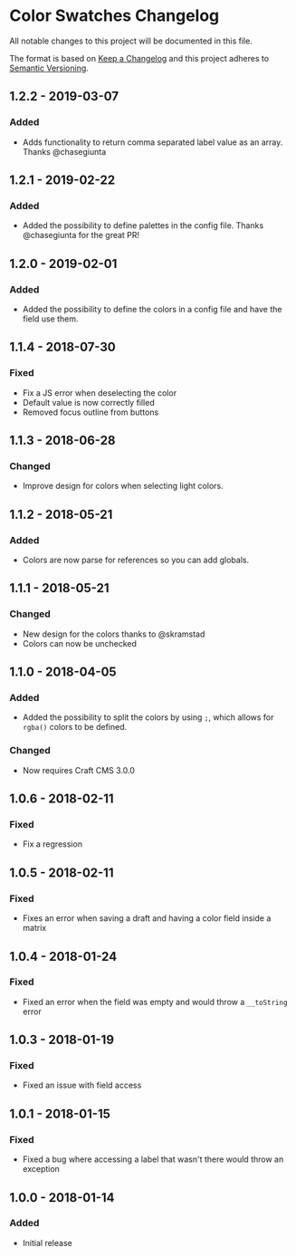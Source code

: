 # Color Swatches Changelog

All notable changes to this project will be documented in this file.

The format is based on [Keep a Changelog](http://keepachangelog.com/) and this project adheres to [Semantic Versioning](http://semver.org/).

## 1.2.2 - 2019-03-07
### Added
- Adds functionality to return comma separated label value as an array. Thanks @chasegiunta

## 1.2.1 - 2019-02-22
### Added
- Added the possibility to define palettes in the config file. Thanks @chasegiunta for the great PR!

## 1.2.0 - 2019-02-01
### Added
- Added the possibility to define the colors in a config file and have the field use them.

## 1.1.4 - 2018-07-30
### Fixed
- Fix a JS error when deselecting the color
- Default value is now correctly filled
- Removed focus outline from buttons

## 1.1.3 - 2018-06-28
### Changed
- Improve design for colors when selecting light colors.

## 1.1.2 - 2018-05-21
### Added
- Colors are now parse for references so you can add globals.

## 1.1.1 - 2018-05-21
### Changed
- New design for the colors thanks to @skramstad
- Colors can now be unchecked

## 1.1.0 - 2018-04-05
### Added
- Added the possibility to split the colors by using `;`, which allows for `rgba()` colors to be defined.

### Changed
- Now requires Craft CMS 3.0.0

## 1.0.6 - 2018-02-11
### Fixed
- Fix a regression

## 1.0.5 - 2018-02-11
### Fixed
- Fixes an error when saving a draft and having a color field inside a matrix

## 1.0.4 - 2018-01-24
### Fixed
- Fixed an error when the field was empty and would throw a `__toString` error

## 1.0.3 - 2018-01-19
### Fixed
- Fixed an issue with field access

## 1.0.1 - 2018-01-15
### Fixed
- Fixed a bug where accessing a label that wasn't there would throw an exception

## 1.0.0 - 2018-01-14
### Added
- Initial release
